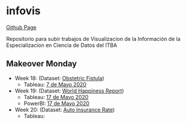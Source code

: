 # infovis
[Github Page](https://sebiglesias.com.ar/infovis/)


Repositorio para subir trabajos de Visualizacion de la Información de la Especializacion en Ciencia de Datos del ITBA

## Makeover Monday

- Week 18: (Dataset: [Obstetric Fistula](https://data.world/makeovermonday/2020w18/workspace/file?filename=Core_data_VGE.xls))
  - Tableau: [7 de Mayo 2020](makeover/2020w18/tableau/20200507-Obstetric.html) 
- Week 19: (Dataset: [World Happiness Report](https://data.world/makeovermonday/2020w19-world-happiness-report-2020))
  - Tableau: [17 de Mayo 2020](makeover/2020w19/tableau/20200517-Happiness.html)
  - PowerBI: [17 de Mayo 2020](makeover/2020w19/powerbi/20200517-Happiness.html)
- Week 20: (Dataset: [Auto Insurance Rate](https://data.world/makeovermonday/2020w20))
  - Tableau: [](makeover/2020w20/tableau/2020w20-Car.html)
